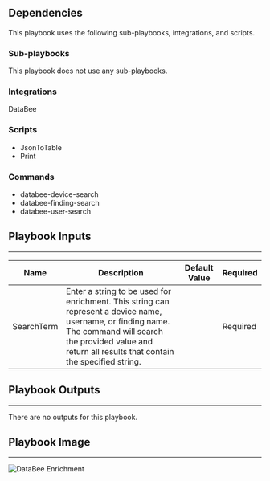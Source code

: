 

## Dependencies

This playbook uses the following sub-playbooks, integrations, and scripts.

### Sub-playbooks

This playbook does not use any sub-playbooks.

### Integrations

DataBee

### Scripts

* JsonToTable
* Print

### Commands

* databee-device-search
* databee-finding-search
* databee-user-search

## Playbook Inputs

---

| **Name** | **Description** | **Default Value** | **Required** |
| --- | --- | --- | --- |
| SearchTerm | Enter a string to be used for enrichment. This string can represent a device name, username, or finding name. The command will search the provided value and return all results that contain the specified string. |  | Required |

## Playbook Outputs

---
There are no outputs for this playbook.

## Playbook Image

---

![DataBee Enrichment](../doc_files/DataBee_Enrichment.png)
